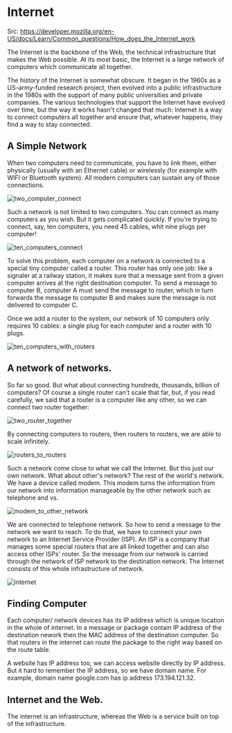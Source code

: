# Internet
Src: https://developer.mozilla.org/en-US/docs/Learn/Common_questions/How_does_the_Internet_work
  
The Internet is the backbone of the Web, the technical infrastructure that makes the Web possible. At its most basic, the Internet is a large network of computers which communicate all together.  

The history of the Internet is somewhat obscure. It began in the 1960s as a US-army-funded research project, then evolved into a public infrastructure in the 1980s with the support of many public universities and private companies. The various technologies that support the Internet have evolved over time, but the way it works hasn't changed that much: Internet is a way to connect computers all together and ensure that, whatever happens, they find a way to stay connected.

## A Simple Network
When two computers need to communicate, you have to link them, either physically (usually with an Ethernet cable) or wirelessly (for example with WIFI or Bluetooth system). All modern computers can sustain any of those connections.  

![two_computer_connect](./images/two_computer_connect.png)

Such a network is not limited to two computers. You can connect as many computers as you wish. But it gets complicated quickly. If you're trying to connect, say, ten computers, you need 45 cables, whit nine plugs per computer!

![ten_computers_connect](./images/ten_computers_connect.png)

To solve this problem, each computer on a network is connected to a special tiny computer called a router. This router has only one job: like a signaler at a railway station, it makes sure that a message sent from a given computer arrives at the right destination computer. To send a message to computer B, computer A must send the message to router, which in turn forwards the message to computer B and makes sure the message is not delivered to computer C.   

Once we add a router to the system, our network of 10 computers only requires 10 cables: a single plug for each computer and a router with 10 plugs. 

![ten_computers_with_routers](./images/ten_computers_with_routers.png)

## A network of networks. 
So far so good. But what about connecting hundreds, thousands, billion of computers? Of course a single router can't scale that far, but, if you read carefully, we said that a router is a computer like any other, so we can connect two router together:  

![two_router_together](./images/two_router_together.png)

By connecting computers to routers, then routers to routers, we are able to scale infinitely.

![routers_to_routers](./images/routers_to_routers.png)

Such a network come close to what we call the Internet. But this just our own network. What about other's network? The rest of the world's network. We have a device called modem. This modem turns the information from our network into information manageable by the other network such as telephone and vs. 

![modem_to_other_network](./images/modem_to_other_network.png)

We are connected to telephone network. So how to send a message to the network we want to reach. To do that, we have to connect your own network to an Internet Service Provider (ISP). An ISP is a company that manages some special routers that are all linked together and can also access other ISPs' router. So the message from our network is carried through the network of ISP network to the destination network. The Internet consists of this whole infrastructure of network.

![internet](./images/internet.png)

## Finding Computer
Each computer/ network devices has its IP address which is unique location in the whole of internet. In a message or package contain IP address of the destination nework then the MAC address of the destination computer. So that routers in the internet can route the package to the right way based on the route table. 

A website has IP address too, we can access website directly by IP address. But it hard to remember the IP address, so we have domain name. For example, domain name google.com has ip address 173.194.121.32. 

## Internet and the Web. 
The internet is an infrastructure, whereas the Web is a service built on top of the infrastructure. 